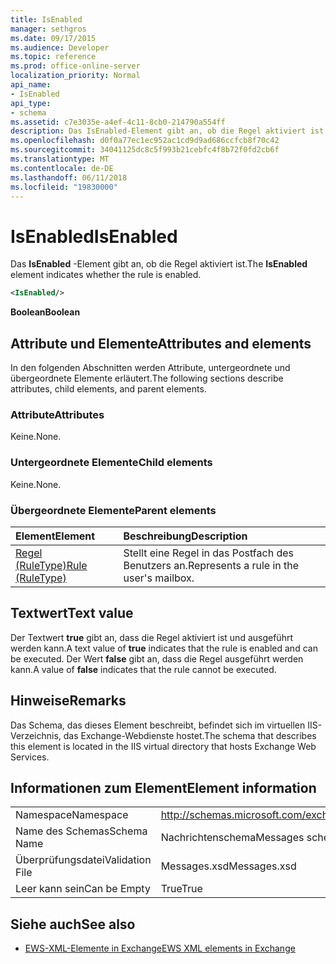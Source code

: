 ```yaml
---
title: IsEnabled
manager: sethgros
ms.date: 09/17/2015
ms.audience: Developer
ms.topic: reference
ms.prod: office-online-server
localization_priority: Normal
api_name:
- IsEnabled
api_type:
- schema
ms.assetid: c7e3035e-a4ef-4c11-8cb0-214790a554ff
description: Das IsEnabled-Element gibt an, ob die Regel aktiviert ist.
ms.openlocfilehash: d0f0a77ec1ec952ac1cd9d9ad686ccfcb8f70c42
ms.sourcegitcommit: 34041125dc8c5f993b21cebfc4f8b72f0fd2cb6f
ms.translationtype: MT
ms.contentlocale: de-DE
ms.lasthandoff: 06/11/2018
ms.locfileid: "19830000"
---
```

# <a name="isenabled"></a><span data-ttu-id="b624a-103">IsEnabled</span><span class="sxs-lookup"><span data-stu-id="b624a-103">IsEnabled</span></span>

<span data-ttu-id="b624a-104">Das **IsEnabled** -Element gibt an, ob die Regel aktiviert ist.</span><span class="sxs-lookup"><span data-stu-id="b624a-104">The **IsEnabled** element indicates whether the rule is enabled.</span></span> 
  
```XML
<IsEnabled/>
```

 <span data-ttu-id="b624a-105">**Boolean**</span><span class="sxs-lookup"><span data-stu-id="b624a-105">**Boolean**</span></span>
## <a name="attributes-and-elements"></a><span data-ttu-id="b624a-106">Attribute und Elemente</span><span class="sxs-lookup"><span data-stu-id="b624a-106">Attributes and elements</span></span>

<span data-ttu-id="b624a-107">In den folgenden Abschnitten werden Attribute, untergeordnete und übergeordnete Elemente erläutert.</span><span class="sxs-lookup"><span data-stu-id="b624a-107">The following sections describe attributes, child elements, and parent elements.</span></span>
  
### <a name="attributes"></a><span data-ttu-id="b624a-108">Attribute</span><span class="sxs-lookup"><span data-stu-id="b624a-108">Attributes</span></span>

<span data-ttu-id="b624a-109">Keine.</span><span class="sxs-lookup"><span data-stu-id="b624a-109">None.</span></span>
  
### <a name="child-elements"></a><span data-ttu-id="b624a-110">Untergeordnete Elemente</span><span class="sxs-lookup"><span data-stu-id="b624a-110">Child elements</span></span>

<span data-ttu-id="b624a-111">Keine.</span><span class="sxs-lookup"><span data-stu-id="b624a-111">None.</span></span>
  
### <a name="parent-elements"></a><span data-ttu-id="b624a-112">Übergeordnete Elemente</span><span class="sxs-lookup"><span data-stu-id="b624a-112">Parent elements</span></span>

|<span data-ttu-id="b624a-113">**Element**</span><span class="sxs-lookup"><span data-stu-id="b624a-113">**Element**</span></span>|<span data-ttu-id="b624a-114">**Beschreibung**</span><span class="sxs-lookup"><span data-stu-id="b624a-114">**Description**</span></span>|
|:-----|:-----|
|[<span data-ttu-id="b624a-115">Regel (RuleType)</span><span class="sxs-lookup"><span data-stu-id="b624a-115">Rule (RuleType)</span></span>](rule-ruletype.md) <br/> |<span data-ttu-id="b624a-116">Stellt eine Regel in das Postfach des Benutzers an.</span><span class="sxs-lookup"><span data-stu-id="b624a-116">Represents a rule in the user's mailbox.</span></span>  <br/> |
   
## <a name="text-value"></a><span data-ttu-id="b624a-117">Textwert</span><span class="sxs-lookup"><span data-stu-id="b624a-117">Text value</span></span>

<span data-ttu-id="b624a-118">Der Textwert **true** gibt an, dass die Regel aktiviert ist und ausgeführt werden kann.</span><span class="sxs-lookup"><span data-stu-id="b624a-118">A text value of **true** indicates that the rule is enabled and can be executed.</span></span> <span data-ttu-id="b624a-119">Der Wert **false** gibt an, dass die Regel ausgeführt werden kann.</span><span class="sxs-lookup"><span data-stu-id="b624a-119">A value of **false** indicates that the rule cannot be executed.</span></span> 
  
## <a name="remarks"></a><span data-ttu-id="b624a-120">Hinweise</span><span class="sxs-lookup"><span data-stu-id="b624a-120">Remarks</span></span>

<span data-ttu-id="b624a-121">Das Schema, das dieses Element beschreibt, befindet sich im virtuellen IIS-Verzeichnis, das Exchange-Webdienste hostet.</span><span class="sxs-lookup"><span data-stu-id="b624a-121">The schema that describes this element is located in the IIS virtual directory that hosts Exchange Web Services.</span></span>
  
## <a name="element-information"></a><span data-ttu-id="b624a-122">Informationen zum Element</span><span class="sxs-lookup"><span data-stu-id="b624a-122">Element information</span></span>

|||
|:-----|:-----|
|<span data-ttu-id="b624a-123">Namespace</span><span class="sxs-lookup"><span data-stu-id="b624a-123">Namespace</span></span>  <br/> |http://schemas.microsoft.com/exchange/services/2006/messages  <br/> |
|<span data-ttu-id="b624a-124">Name des Schemas</span><span class="sxs-lookup"><span data-stu-id="b624a-124">Schema Name</span></span>  <br/> |<span data-ttu-id="b624a-125">Nachrichtenschema</span><span class="sxs-lookup"><span data-stu-id="b624a-125">Messages schema</span></span>  <br/> |
|<span data-ttu-id="b624a-126">Überprüfungsdatei</span><span class="sxs-lookup"><span data-stu-id="b624a-126">Validation File</span></span>  <br/> |<span data-ttu-id="b624a-127">Messages.xsd</span><span class="sxs-lookup"><span data-stu-id="b624a-127">Messages.xsd</span></span>  <br/> |
|<span data-ttu-id="b624a-128">Leer kann sein</span><span class="sxs-lookup"><span data-stu-id="b624a-128">Can be Empty</span></span>  <br/> |<span data-ttu-id="b624a-129">True</span><span class="sxs-lookup"><span data-stu-id="b624a-129">True</span></span>  <br/> |
   
## <a name="see-also"></a><span data-ttu-id="b624a-130">Siehe auch</span><span class="sxs-lookup"><span data-stu-id="b624a-130">See also</span></span>



- [<span data-ttu-id="b624a-131">EWS-XML-Elemente in Exchange</span><span class="sxs-lookup"><span data-stu-id="b624a-131">EWS XML elements in Exchange</span></span>](ews-xml-elements-in-exchange.md)

